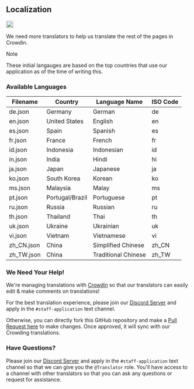 ## Localization

<img src="https://img.shields.io/badge/Crowdin-2E3340.svg?style=flat&logo=Crowdin&logoColor=white" alt="translation provider" style="height: 20px;"/>

We need more translators to help us translate the rest of the pages in Crowdin.

> [!NOTE]
> These initial langauges are based on the top countries that use our application as of the time of writing this.

### Available Languages

| Filename   | Country         | Language Name       | ISO Code |
| ---------- | --------------- | ------------------- | -------- |
| de.json    | Germany         | German              | de       |
| en.json    | United States   | English             | en       |
| es.json    | Spain           | Spanish             | es       |
| fr.json    | France          | French              | fr       |
| id.json    | Indonesia       | Indonesian          | id       |
| in.json    | India           | Hindi               | hi       |
| ja.json    | Japan           | Japanese            | ja       |
| ko.json    | South Korea     | Korean              | ko       |
| ms.json    | Malaysia        | Malay               | ms       |
| pt.json    | Portugal/Brazil | Portuguese          | pt       |
| ru.json    | Russia          | Russian             | ru       |
| th.json    | Thailand        | Thai                | th       |
| uk.json    | Ukraine         | Ukrainian           | uk       |
| vi.json    | Vietnam         | Vietnamese          | vi       |
| zh_CN.json | China           | Simplified Chinese  | zh_CN    |
| zh_TW.json | China           | Traditional Chinese | zh_TW    |

### We Need Your Help!

We're managing translations with [Crowdin](https://crowdin.com/) so that our translators can easily edit & make comments on translations!

For the best translation experience, please join our [Discord Server](https://discord.gg/mADnEXwZGT) and apply in the `#staff-application` text channel.

Otherwise, you can directly fork this GitHub repository and make a [Pull Request here](https://github.com/Luzefiru/wuwatracker/compare) to make changes. Once approved, it will sync with our Crowding translations.

### Have Questions?

Please join our [Discord Server](https://discord.gg/mADnEXwZGT) and apply in the `#staff-application` text channel so that we can give you the `@Translator` role. You'll have access to a channel with other translators so that you can ask any questions or request for assistance.
